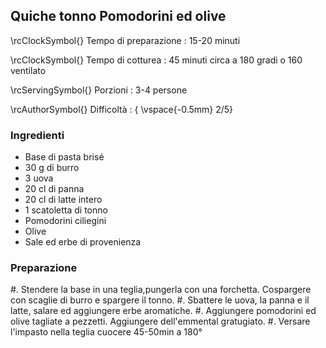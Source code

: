 ## Quiche tonno Pomodorini ed olive

\rcClockSymbol{} Tempo di preparazione
: 15-20 minuti

\rcClockSymbol{} Tempo di cotturea
: 45 minuti circa a 180 gradi o 160 ventilato

\rcServingSymbol{} Porzioni
: 3-4 persone

\rcAuthorSymbol{} Difficoltà
: { \vspace{-0.5mm} 2/5}

### Ingredienti

- Base di pasta brisé
- 30 g di burro
- 3 uova
- 20 cl di panna
- 20 cl di latte intero
- 1 scatoletta di tonno
- Pomodorini ciliegini
- Olive
- Sale ed erbe di provenienza

### Preparazione

#. Stendere la base in una teglia,pungerla con una forchetta. Cospargere con scaglie di burro e spargere il tonno.
#. Sbattere le uova, la panna e il latte, salare ed aggiungere erbe aromatiche.
#. Aggiungere pomodorini ed olive tagliate a pezzetti. Aggiungere dell'emmental gratugiato.
#. Versare l'impasto nella teglia cuocere 45-50min a 180°
